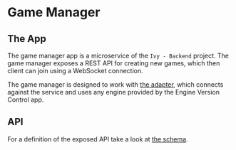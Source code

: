 # Game Manager

## The App

The game manager app is a microservice of the `Ivy - Backend` project.
The game manager exposes a REST API for creating new games, which
then client can join using a WebSocket connection.

The game manager is designed to work with [the adapter](https://github.com/HenrikThoroe/ivy-adapter),
which connects against the service and uses any engine provided by the Engine Version Control app.

## API

For a definition of the exposed API take a look
at [the schema](https://github.com/HenrikThoroe/ivy-backend/tree/main/packages/api-schema/src/schema/games).
